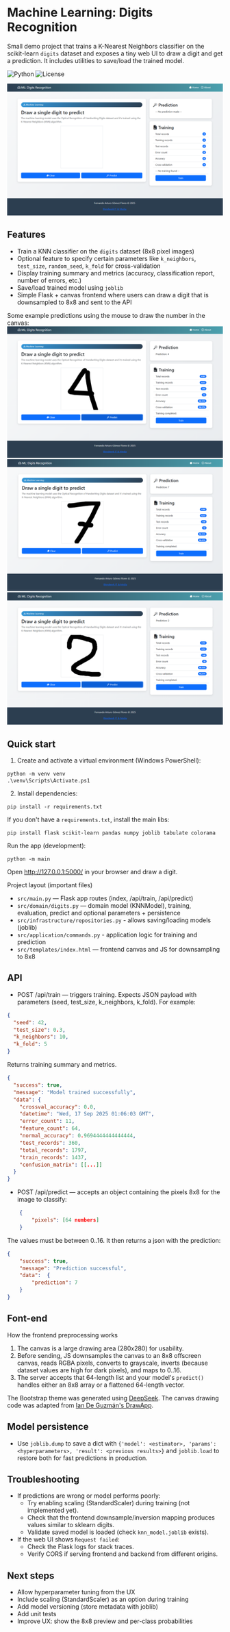 # Machine Learning: Digits Recognition

Small demo project that trains a K-Nearest Neighbors classifier on the scikit-learn `digits` dataset and exposes a tiny web UI to draw a digit and get a prediction. It includes utilities to save/load the trained model.

![Python](https://img.shields.io/badge/Python-3.13-blue?logo=python)
![License](https://img.shields.io/badge/License-MIT-green)

![Home Page](./docs/home.png)

## Features
- Train a KNN classifier on the `digits` dataset (8x8 pixel images)
- Optional feature to specify certain parameters like `k_neighbors`, `test_size`, `random_seed`, `k_fold` for cross-validation
- Display training summary and metrics (accuracy, classification report, number of errors, etc.)
- Save/load trained model using `joblib`
- Simple Flask + canvas frontend where users can draw a digit that is downsampled to 8x8 and sent to the API

Some example predictions using the mouse to draw the number in the canvas:
![Predict 4](./docs/pred4.png)
![Predict 7](./docs/pred7.png)
![Predict 2](./docs/pred2.png)

## Quick start

1. Create and activate a virtual environment (Windows PowerShell):

```pwsh
python -m venv venv
.\venv\Scripts\Activate.ps1
```

2. Install dependencies:

```pwsh
pip install -r requirements.txt
```

If you don't have a `requirements.txt`, install the main libs:

```pwsh
pip install flask scikit-learn pandas numpy joblib tabulate colorama
```

Run the app (development):

```pwsh
python -m main
```

Open http://127.0.0.1:5000/ in your browser and draw a digit.

Project layout (important files)
- `src/main.py` — Flask app routes (index, /api/train, /api/predict)
- `src/domain/digits.py` — domain model (KNNModel), training, evaluation, predict and optional parameters + persistence
- `src/infrastructure/repositories.py` - allows saving/loading models (joblib)
- `src/application/commands.py` - application logic for training and prediction
- `src/templates/index.html` — frontend canvas and JS for downsampling to 8x8

## API
- POST /api/train — triggers training. Expects JSON payload with parameters (seed, test_size, k_neighbors, k_fold). For example: 
```json
{
  "seed": 42,
  "test_size": 0.3,
  "k_neighbors": 10,
  "k_fold": 5
}
```
Returns training summary and metrics. 
```json
{
  "success": true,
  "message": "Model trained successfully",
  "data": {
    "crossval_accuracy": 0.0,
    "datetime": "Wed, 17 Sep 2025 01:06:03 GMT",
    "error_count": 11,
    "feature_count": 64,
    "normal_accuracy": 0.9694444444444444,
    "test_records": 360,
    "total_records": 1797,
    "train_records": 1437,
    "confusion_matrix": [[...]]
  }
}
```
- POST /api/predict — accepts an object containing the pixels 8x8 for the image to classify:

```json
    { 
        "pixels": [64 numbers] 
    }
``` 
The values must be between 0..16. It then returns a json with the prediction:

```json
{ 
    "success": true, 
    "message": "Prediction successful",
    "data":  {
        "prediction": 7
    }
}
```
## Font-end
How the frontend preprocessing works
1. The canvas is a large drawing area (280x280) for usability.
2. Before sending, JS downsamples the canvas to an 8x8 offscreen canvas, reads RGBA pixels, converts to grayscale, inverts (because dataset values are high for dark pixels), and maps to 0..16.
3. The server accepts that 64-length list and your model's `predict()` handles either an 8x8 array or a flattened 64-length vector.

The Bootstrap theme was generated using [DeepSeek](https://www.deepseek.com/). The canvas drawing code was adapted from [Ian De Guzmán's DrawApp](https://github.com/ianbrdeguzman/drawapp).

## Model persistence
- Use `joblib.dump` to save a dict with `{'model': <estimator>, 'params': <hyperparameters>, 'result': <previous results>}` and `joblib.load` to restore both for fast predictions in production.

## Troubleshooting
- If predictions are wrong or model performs poorly:
  - Try enabling scaling (StandardScaler) during training (not implemented yet).
  - Check that the frontend downsample/inversion mapping produces values similar to sklearn digits.
  - Validate saved model is loaded (check `knn_model.joblib` exists).
- If the web UI shows `Request failed`:
  - Check the Flask logs for stack traces.
  - Verify CORS if serving frontend and backend from different origins.

## Next steps
- Allow hyperparameter tuning from the UX
- Include scaling (StandardScaler) as an option during training
- Add model versioning (store metadata with joblib)
- Add unit tests 
- Improve UX: show the 8x8 preview and per-class probabilities



